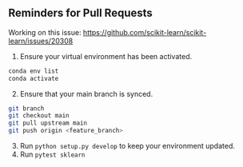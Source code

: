 ## Reminders for Pull Requests

Working on this issue:  https://github.com/scikit-learn/scikit-learn/issues/20308

1.  Ensure your virtual environment has been activated.  
```bash
conda env list
conda activate 
```
2.  Ensure that your main branch is synced.
```bash
git branch
git checkout main
git pull upstream main
git push origin <feature_branch>
```

3.  Run `python setup.py develop` to keep your environment updated.
4.  Run `pytest sklearn`
